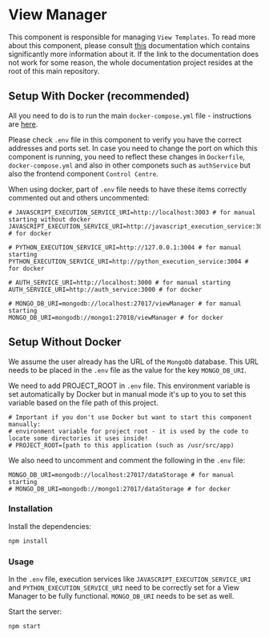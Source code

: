 # View Manager

This component is responsible for managing `View Templates`. To read more about this component, please consult [this](https://marekstef.github.io/storage-system-documentation/docs/main-system/view-manager/introduction) documentation which contains significantly more information about it. If the link to the documentation does not work for some reason, the whole documentation project resides at the root of this main repository.

## Setup With Docker (recommended)

All you need to do is to run the main `docker-compose.yml` file - instructions are [here](../../).

Please check `.env` file in this component to verify you have the correct addresses and ports set. In case you need to change the port on which this component is running, you need to reflect these changes in `Dockerfile`, `docker-compose.yml` and also in other componets such as `authService` but also the frontend component `Control Centre`.

When using docker, part of `.env` file needs to have these items correctly commented out and others uncommented:

```
# JAVASCRIPT_EXECUTION_SERVICE_URI=http://localhost:3003 # for manual starting without docker
JAVASCRIPT_EXECUTION_SERVICE_URI=http://javascript_execution_service:3003 # for docker

# PYTHON_EXECUTION_SERVICE_URI=http://127.0.0.1:3004 # for manual starting
PYTHON_EXECUTION_SERVICE_URI=http://python_execution_service:3004 # for docker

# AUTH_SERVICE_URI=http://localhost:3000 # for manual starting
AUTH_SERVICE_URI=http://auth_service:3000 # for docker

# MONGO_DB_URI=mongodb://localhost:27017/viewManager # for manual starting
MONGO_DB_URI=mongodb://mongo1:27018/viewManager # for docker
```

## Setup Without Docker

We assume the user already has the URL of the `MongoDb` database. This URL needs to be placed in the `.env` file as the value for the key `MONGO_DB_URI`.

We need to add PROJECT_ROOT in `.env` file. This environment variable is set automatically by Docker but in manual mode it's up to you to set this variable based on the file path of this project.

```env
# Important if you don't use Docker but want to start this component manually:
# environment variable for project root - it is used by the code to locate some directories it uses inside!
# PROJECT_ROOT=[path to this application (such as /usr/src/app)
```

We also need to uncomment and comment the following in the `.env` file:

```env
MONGO_DB_URI=mongodb://localhost:27017/dataStorage # for manual starting
# MONGO_DB_URI=mongodb://mongo1:27017/dataStorage # for docker
```

### Installation

Install the dependencies:

```bash
npm install
```

### Usage

In the `.env` file, execution services like `JAVASCRIPT_EXECUTION_SERVICE_URI` and `PYTHON_EXECUTION_SERVICE_URI` need to be correctly set for a View Manager to be fully functional. `MONGO_DB_URI` needs to be set as well.

Start the server:

```bash
npm start
```

